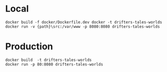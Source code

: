 # Local

```
docker build -f docker/Dockerfile.dev docker -t drifters-tales-worlds
docker run -v {path}\src:/var/www -p 8080:8080 drifters-tales-worlds
```

# Production

```
docker build  -t drifters-tales-worlds
docker run -p 80:8080 drifters-tales-worlds
```
